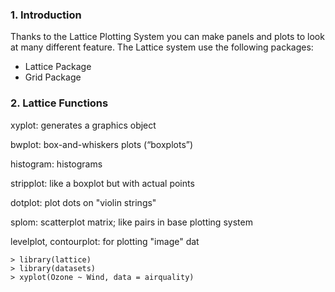 ### 1. Introduction

Thanks to the Lattice Plotting System you can make panels and plots to look at many different feature. The Lattice system use the following packages:
- Lattice Package
- Grid Package

### 2. Lattice Functions

xyplot: generates a graphics object

bwplot: box-and-whiskers plots (“boxplots”)

histogram: histograms

stripplot: like a boxplot but with actual points

dotplot: plot dots on "violin strings"

splom: scatterplot matrix; like pairs in base plotting system

levelplot, contourplot: for plotting "image" dat

```[R]
> library(lattice)
> library(datasets)
> xyplot(Ozone ~ Wind, data = airquality)
```
